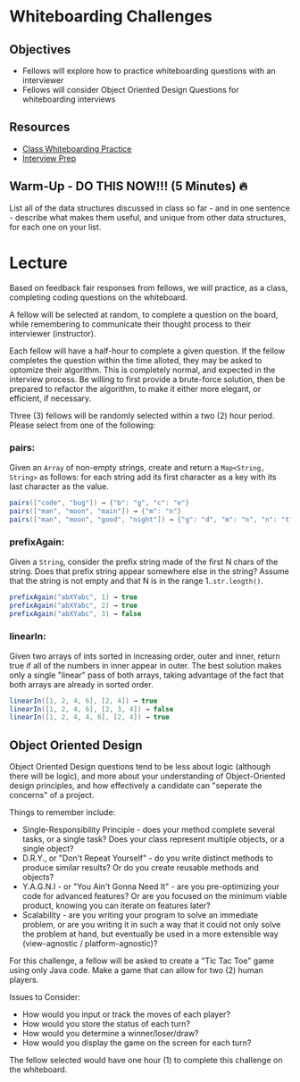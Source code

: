 # Whiteboarding Challenges

## Objectives
* Fellows will explore how to practice whiteboarding questions with an interviewer
* Fellows will consider Object Oriented Design Questions for whiteboarding interviews

## Resources
* [Class Whiteboarding Practice](https://github.com/joinpursuit/Pursuit-Core-Android/blob/master/cohort_5.4/unit_04/04_23_class_whiteboarding_practice.md)
* [Interview Prep](https://github.com/joinpursuit/Pursuit-Core-Android/blob/master/cohort_5.4/unit_05/05_01_dsa_challenges_01.md)

## Warm-Up - DO THIS NOW!!! (5 Minutes) :fire:
List all of the data structures discussed in class so far - and in one sentence - describe what makes them useful, and unique from other data structures, for each one on your list.

# Lecture

Based on feedback fair responses from fellows, we will practice, as a class, completing coding questions on the whiteboard.

A fellow will be selected at random, to complete a question on the board, while remembering to communicate their thought process to their interviewer (instructor).

Each fellow will have a half-hour to complete a given question. If the fellow completes the question within the time alloted, they may be asked to optomize their algorithm. This is completely normal, and expected in the interview process. Be willing to first provide a brute-force solution, then be prepared to refactor the algorithm, to make it either more elegant, or efficient, if necessary.

Three (3) fellows will be randomly selected within a two (2) hour period. Please select from one of the following:

### pairs:

Given an `Array` of non-empty strings, create and return a `Map<String, String>` as follows: for each string add its first character as a key with its last character as the value.

``` java
pairs(["code", "bug"]) → {"b": "g", "c": "e"}
pairs(["man", "moon", "main"]) → {"m": "n"}
pairs(["man", "moon", "good", "night"]) → {"g": "d", "m": "n", "n": "t"}
```

### prefixAgain:

Given a `String`, consider the prefix string made of the first N chars of the string. Does that prefix string appear somewhere else in the string? Assume that the string is not empty and that N is in the range 1..`str.length()`.

``` java
prefixAgain("abXYabc", 1) → true
prefixAgain("abXYabc", 2) → true
prefixAgain("abXYabc", 3) → false
```

### linearIn:

Given two arrays of ints sorted in increasing order, outer and inner, return true if all of the numbers in inner appear in outer. The best solution makes only a single "linear" pass of both arrays, taking advantage of the fact that both arrays are already in sorted order.

``` java
linearIn([1, 2, 4, 6], [2, 4]) → true
linearIn([1, 2, 4, 6], [2, 3, 4]) → false
linearIn([1, 2, 4, 4, 6], [2, 4]) → true
```

## Object Oriented Design

Object Oriented Design questions tend to be less about logic (although there will be logic), and more about your understanding of Object-Oriented design principles, and how effectively a candidate can "seperate the concerns" of a project.

Things to remember include:
* Single-Responsibility Principle - does your method complete several tasks, or a single task? Does your class represent multiple objects, or a single object?
* D.R.Y., or "Don't Repeat Yourself" - do you write distinct methods to produce similar results? Or do you create reusable methods and objects?
* Y.A.G.N.I - or "You Ain't Gonna Need It" - are you pre-optimizing your code for advanced features? Or are you focused on the minimum viable product, knowing you can iterate on features later?
* Scalability - are you writing your program to solve an immediate problem, or are you writing it in such a way that it could not only solve the problem at hand, but eventually be used in a more extensible way (view-agnostic / platform-agnostic)?

For this challenge, a fellow will be asked to create a "Tic Tac Toe" game using only Java code. Make a game that can allow for two (2) human players.

Issues to Consider:
* How would you input or track the moves of each player?
* How would you store the status of each turn?
* How would you determine a winner/loser/draw?
* How would you display the game on the screen for each turn?

The fellow selected would have one hour (1) to complete this challenge on the whiteboard.
